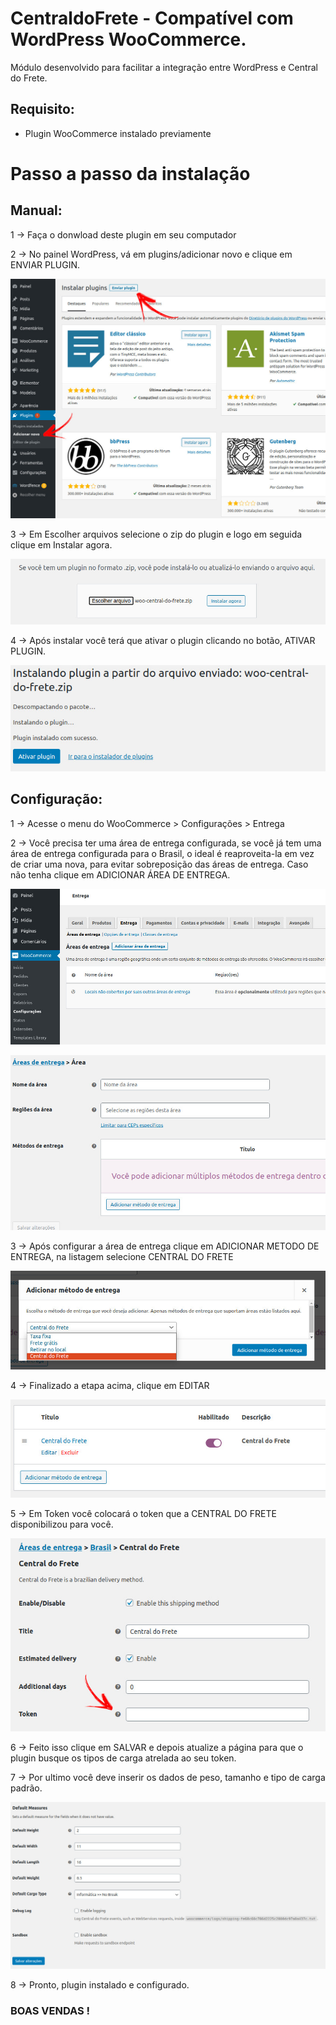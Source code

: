 # CentraldoFrete - Compatível com WordPress WooCommerce.

Módulo desenvolvido para facilitar a integração entre WordPress e Central do Frete.

## Requisito:

* Plugin WooCommerce instalado previamente

# Passo a passo da instalação

## Manual:

1 -> Faça o donwload deste plugin em seu computador

2 -> No painel WordPress, vá em plugins/adicionar novo e clique em ENVIAR PLUGIN.

![enviar plugin](https://github.com/Buzz-Dev-Web/CentraldoFrete/blob/main/images/passo_1.jpg)

3 -> Em Escolher arquivos selecione o zip do plugin e logo em seguida clique em Instalar agora.

![instalar](https://github.com/Buzz-Dev-Web/CentraldoFrete/blob/main/images/passo_2.jpg)

4 -> Após instalar você terá que ativar o plugin clicando no botão, ATIVAR PLUGIN.

![ativar plugin](https://github.com/Buzz-Dev-Web/CentraldoFrete/blob/main/images/passo_3.jpg)

## Configuração:

1 -> Acesse o menu do WooCommerce > Configurações > Entrega

2 -> Você precisa ter uma área de entrega configurada, se você já tem uma área de entrega configurada para o Brasil, o ideal é reaproveita-la em vez de criar uma nova, para evitar sobreposição das áreas de entrega. Caso não tenha clique em ADICIONAR ÁREA DE ENTREGA. 

![area de entrega](https://github.com/Buzz-Dev-Web/CentraldoFrete/blob/main/images/passo_4.jpg)

![area de entrega configuração](https://github.com/Buzz-Dev-Web/CentraldoFrete/blob/main/images/passo_5.jpg)

3 -> Após configurar a área de entrega clique em ADICIONAR METODO DE ENTREGA, na listagem selecione CENTRAL DO FRETE

![area de entrega](https://github.com/Buzz-Dev-Web/CentraldoFrete/blob/main/images/passo_6.jpg)

4 -> Finalizado a etapa acima, clique em EDITAR

![editar metodo de envio](https://github.com/Buzz-Dev-Web/CentraldoFrete/blob/main/images/passo_7.jpg)

5 -> Em Token você colocará o token que a CENTRAL DO FRETE disponibilizou para você.

![token](https://github.com/Buzz-Dev-Web/CentraldoFrete/blob/main/images/passo_8.jpg)

6 -> Feito isso clique em SALVAR e depois atualize a página para que o plugin busque os tipos de carga atrelada ao seu token.

7 -> Por ultimo você deve inserir os dados de peso, tamanho e tipo de carga padrão.

![informacoes da carga](https://github.com/Buzz-Dev-Web/CentraldoFrete/blob/main/images/passo_9.jpg)

8 -> Pronto, plugin instalado e configurado.

### BOAS VENDAS !
